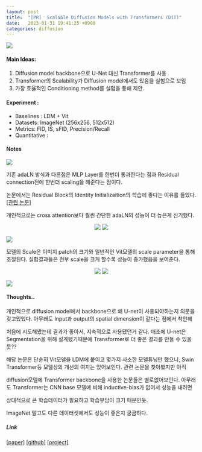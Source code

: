 ```yaml
---
layout: post
title:  "[PR]  Scalable Diffusion Models with Transformers (DiT)"
date:   2023-01-31 19:41:25 +0900
categories: diffusion
---
```


<img src="https://www.wpeebles.com/images/DiT/teaser_v2.png" align='center'>



#### Main Ideas:

1.  Diffusion model backbone으로 U-Net 대신 Transformer를 사용
1.  Transformer의 Scalability가 Diffusion model에서도 있음을 실험으로 보임
1.  가장 효율적인 Conditioning method를 실험을 통해 제안.  



#### Experiment :

* Baselines : LDM + Vit
* Datasets:  ImageNet (256x256, 512x512)
* Metrics: FID, IS, sFID, Precision/Recall
* Quantitative : 



#### Notes

<img src="../assets/img/dit/1.png">



기존 adaLN 방식과 다른점은 MLP Layer를 한번더 통과한다는 점과 Residual connection전에 한번더 scaling을 해준다는 점이다. 

논문에서는  Residual Block의 Identity Initializaition의 학습에 좋다는 이유를 들었다. [[관련 논문]](https://arxiv.org/abs/1802.06093)

개인적으로는 cross attention보다 훨씬 간단한 adaLN의 성능이 더 높은게 신기했다.



<p align='center'>
<img src="../assets/img/dit/2.png", >
<img src="../assets/img/dit/3.png">
</p>

<img src="../assets/img/dit/4.png">

모델의 Scale은 이미지 patch의 크기와 일반적인 Vit모델의 scale parameter을 통해 조절된다. 실험결과들은 전부 scale을 크게 할수록 성능이 증가했음을 보여준다.

<p align='center'>
<img src="../assets/img/dit/5.png">
<img src="../assets/img/dit/6.png">
</p>


<img src="../assets/img/dit/7.png">




#### Thoughts.. 

개인적으로 diffusion model에서 backbone으로 왜 U-net이 사용되야하는지 의문을 갖고있었다. 아무래도 Input과 output의 spatial dimension이 같다는 점에서 착안해

처음에 시도해봤는데 결과가 좋아서, 지속적으로 사용됐던거 같다. 애초에 U-net은 Segmentation을 위해 설계됐기때문에 Transformer로 더 좋은 결과를 만들 수 있을듯??



해당 논문은 단순히 Vit모델을 LDM에 붙이고 몇가지 사소한 모델튜닝만 했으니, Swin Transformer등 모델상의 개선의 여지는 있어보인다. 관련 논문을 찾아봤지만 아직 

diffusion모델에 Transformer backbone을 사용한 논문들은 별로없어보인다. 아무래도 Transformer는 CNN base 모델에 비해 inductive-bias가 없어서 성능을 내려면 

상대적으로  큰 학습데이터가 필요하고 학습부담이 크기 때문인듯. 



ImageNet 말고도 다른 데이터셋에서도 성능이 좋은지 궁금하다.



##### Link 

[[paper]](https://arxiv.org/abs/2212.09748)  [[github]](https://github.com/facebookresearch/DiT) [[project]](https://www.wpeebles.com/DiT)



